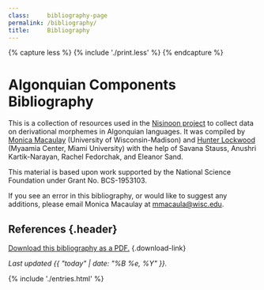 ```yaml
---
class:     bibliography-page
permalink: /bibliography/
title:     Bibliography
---
```


{% capture less %}
  {% include './print.less' %}
{% endcapture %}

<!-- TODO: add media=print -->
<style>
  {{ less | css }}
</style>

# Algonquian Components Bibliography

This is a collection of resources used in the [Nisinoon project][website] to collect data on derivational morphemes in Algonquian languages. It was compiled by [Monica Macaulay][website-monica] (University of Wisconsin-Madison) and [Hunter Lockwood][website-hunter] (Myaamia Center, Miami University) with the help of Savana Stauss, Anushri Kartik-Narayan, Rachel Fedorchak, and Eleanor Sand.

This material is based upon work supported by the National Science Foundation under Grant No. BCS-1953103.

If you see an error in this bibliography, or would like to suggest any additions, please email Monica Macaulay at [mmacaula@wisc.edu](mailto:mmacaula@wisc.edu).

## References {.header}

[Download this bibliography as a PDF.](/bibliography/bibliography.pdf) {.download-link}

*Last updated {{ "today" | date: "%B %e, %Y" }}.*

{% include './entries.html' %}

<!-- LINKS -->
[website]:        https://nisinoon.net
[website-hunter]: http://miamioh.edu/myaamia-center/about/staff-faculty-affiliates/lockwood/index.html
[website-monica]: https://monicamacaulay.com/
